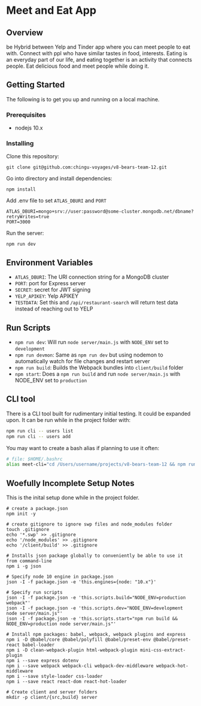 # Meet and Eat App

## Overview

be Hybrid between Yelp and Tinder app where you can meet people to eat with. 
Connect with ppl who have similar tastes in food, interests. Eating is an everyday part 
of our life, and eating together is an activity that connects people.  Eat delicious food 
and meet people while doing it.

## Getting Started

The following is to get you up and running on a local machine.

### Prerequisites

- nodejs 10.x

### Installing

Clone this repository:

```
git clone git@github.com:chingu-voyages/v8-bears-team-12.git
```

Go into directory and install dependencies:

```
npm install
```

Add .env file to set `ATLAS_DBURI` and `PORT`

```
ATLAS_DBURI=mongo+srv://user:password@some-cluster.mongodb.net/dbname?retryWrites=true
PORT=3000
```

Run the server:

```
npm run dev
```

## Environment Variables

- `ATLAS_DBURI`: The URI connection string for a MongoDB cluster
- `PORT`:  port for Express server
- `SECRET`: secret for JWT signing
- `YELP_APIKEY`: Yelp APIKEY
- `TESTDATA`: Set this and `/api/restaurant-search` will return test data instead of reaching out to YELP

## Run Scripts

- `npm run dev`: Will run `node server/main.js` with `NODE_ENV` set to `development`
- `npm run devmon`: Same as `npm run dev` but using nodemon to automatically watch for file changes and restart server
- `npm run build`: Builds the Webpack bundles into `client/build` folder
- `npm start`: Does a `npm run build` and run `node server/main.js` with NODE_ENV set to `production`

## CLI tool

There is a CLI tool built for rudimentary initial testing.  It could be expanded upon. It can be run while
in the project folder with:

```bash
npm run cli -- users list
npm run cli -- users add
```

You may want to create a bash alias if planning to use it often:

```bash
# file: $HOME/.bashrc
alias meet-cli="cd /Users/username/projects/v8-bears-team-12 && npm run --silent cli"
```

## Woefully Incomplete Setup Notes

This is the inital setup done while in the project folder.

```
# create a package.json
npm init -y

# create gitignore to ignore swp files and node_modules folder
touch .gitignore
echo '*.swp' >> .gitignore
echo '/node_modules' >> .gitignore
echo '/client/build' >> .gitignore

# Installs json package globally to conveniently be able to use it from command-line
npm i -g json

# Specify node 10 engine in package.json
json -I -f package.json -e 'this.engines={node: "10.x"}'

# Specify run scripts
json -I -f package.json -e 'this.scripts.build="NODE_ENV=production webpack"'
json -I -f package.json -e 'this.scripts.dev="NODE_ENV=development node server/main.js"'
json -I -f package.json -e 'this.scripts.start="npm run build && NODE_ENV=production node server/main.js"'

# Install npm packages: babel, webpack, webpack plugins and express
npm i -D @babel/core @babel/polyfill @babel/preset-env @babel/preset-react babel-loader
npm i -D clean-webpack-plugin html-webpack-plugin mini-css-extract-plugin
npm i --save express dotenv
npm i --save webpack webpack-cli webpack-dev-middleware webpack-hot-middleware
npm i --save style-loader css-loader
npm i --save react react-dom react-hot-loader

# Create client and server folders
mkdir -p client/{src,build} server
```
